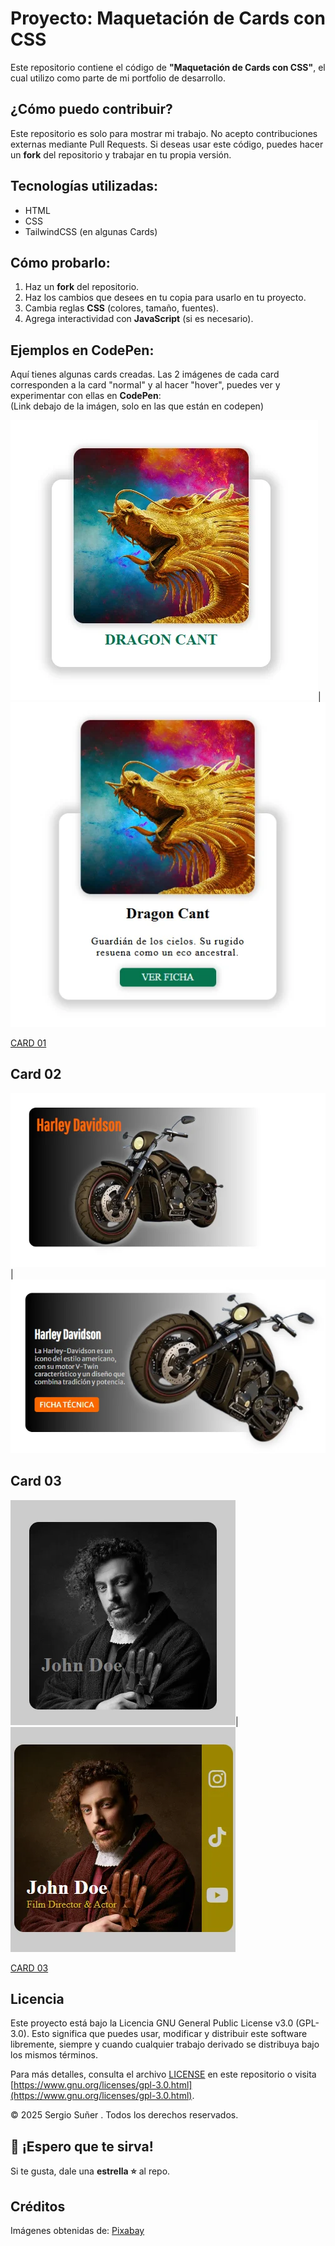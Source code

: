 # Proyecto: Maquetación de Cards con CSS

Este repositorio contiene el código de **"Maquetación de Cards con CSS"**, el cual utilizo como parte de mi portfolio de desarrollo.

## ¿Cómo puedo contribuir?

Este repositorio es solo para mostrar mi trabajo. No acepto contribuciones externas mediante Pull Requests. Si deseas usar este código, puedes hacer un **fork** del repositorio y trabajar en tu propia versión.

## Tecnologías utilizadas:

- HTML
- CSS
- TailwindCSS (en algunas Cards)

## Cómo probarlo:

1. Haz un **fork** del repositorio.
2. Haz los cambios que desees en tu copia para usarlo en tu proyecto.
3. Cambia reglas **CSS** (colores, tamaño, fuentes).
4. Agrega interactividad con **JavaScript** (si es necesario).


## Ejemplos en CodePen:

Aquí tienes algunas cards creadas. Las 2 imágenes de cada card corresponden a la  card "normal" y al hacer "hover", puedes ver y experimentar con ellas en **CodePen**:  
(Link debajo de la imágen, solo en las que están en codepen)

![Card-01-Imagen](https://raw.githubusercontent.com/SSD-Devs/css-cards/refs/heads/main/card-01/card-01.webp)|![Card-01-Imagen](https://raw.githubusercontent.com/SSD-Devs/css-cards/refs/heads/main/card-01/card-01-hover.webp)

[CARD 01](https://codepen.io/Ser2310/pen/ZYEvodP)

## Card 02 

![Card-02-Imagen](https://raw.githubusercontent.com/SSD-Devs/css-cards/refs/heads/main/card-02/card-02.webp)|![Card-02-Imagen-hover](https://raw.githubusercontent.com/SSD-Devs/css-cards/refs/heads/main/card-02/card-02-hover.webp)  


## Card 03 

![Card-03-Imagen](https://raw.githubusercontent.com/SSD-Devs/css-cards/refs/heads/main/card-03/card-03.webp)|![Card-03-Imagen-hover](https://raw.githubusercontent.com/SSD-Devs/css-cards/refs/heads/main/card-03/card-03-hover.webp)  

[CARD 03](https://codepen.io/Ser2310/pen/jEOZgKG)


## Licencia

Este proyecto está bajo la Licencia GNU General Public License v3.0 (GPL-3.0). 
Esto significa que puedes usar, modificar y distribuir este software libremente, 
siempre y cuando cualquier trabajo derivado se distribuya bajo los mismos términos.

Para más detalles, consulta el archivo [LICENSE](LICENSE) en este repositorio 
o visita [https://www.gnu.org/licenses/gpl-3.0.html](https://www.gnu.org/licenses/gpl-3.0.html).

© 2025 Sergio Suñer . Todos los derechos reservados.


## 🙌 ¡Espero que te sirva! 

Si te gusta, dale una **estrella ⭐** al repo.

## Créditos 
Imágenes obtenidas de: [Pixabay](https://pixabay.com/es/)

